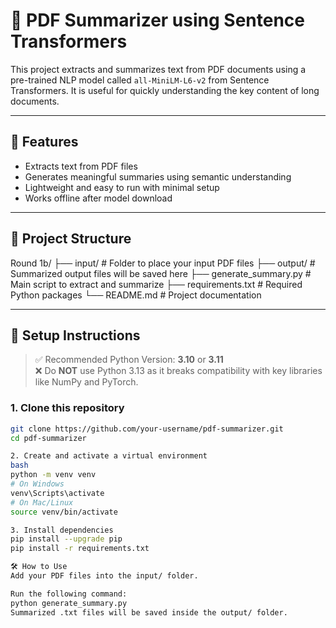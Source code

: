# 📄 PDF Summarizer using Sentence Transformers

This project extracts and summarizes text from PDF documents using a pre-trained NLP model called `all-MiniLM-L6-v2` from Sentence Transformers. It is useful for quickly understanding the key content of long documents.

---

## 🚀 Features

- Extracts text from PDF files
- Generates meaningful summaries using semantic understanding
- Lightweight and easy to run with minimal setup
- Works offline after model download

---

## 📁 Project Structure

Round 1b/
├── input/ # Folder to place your input PDF files
├── output/ # Summarized output files will be saved here
├── generate_summary.py # Main script to extract and summarize
├── requirements.txt # Required Python packages
└── README.md # Project documentation


---

## 🔧 Setup Instructions

> ✅ Recommended Python Version: **3.10** or **3.11**  
> ❌ Do **NOT** use Python 3.13 as it breaks compatibility with key libraries like NumPy and PyTorch.

### 1. Clone this repository

```bash
git clone https://github.com/your-username/pdf-summarizer.git
cd pdf-summarizer

2. Create and activate a virtual environment
bash
python -m venv venv
# On Windows
venv\Scripts\activate
# On Mac/Linux
source venv/bin/activate

3. Install dependencies
pip install --upgrade pip
pip install -r requirements.txt

🛠️ How to Use
Add your PDF files into the input/ folder.

Run the following command:
python generate_summary.py
Summarized .txt files will be saved inside the output/ folder.

   

